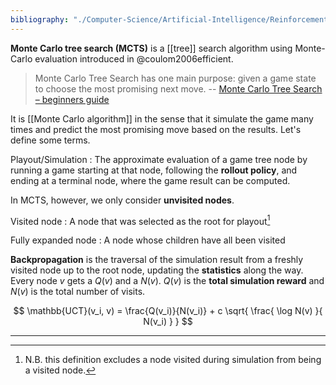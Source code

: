 ```yaml
---
bibliography: "./Computer-Science/Artificial-Intelligence/Reinforcement-Learning/papers.bib"
---
```



**Monte Carlo tree search (MCTS)** is a [[tree]] search algorithm using Monte-Carlo evaluation introduced in @coulom2006efficient.

> Monte Carlo Tree Search has one main purpose: given a game state to choose the most promising next move. -- [Monte Carlo Tree Search – beginners guide](https://int8.io/monte-carlo-tree-search-beginners-guide)

It is [[Monte Carlo algorithm]] in the sense that it simulate the game many times and predict the most promising move based on the results. Let's define some terms.

Playout/Simulation
: The approximate evaluation of a game tree node by running a game starting at that node, following the **rollout policy**, and ending at a terminal node, where the game result can be computed.

In MCTS, however, we only consider **unvisited nodes**. 

Visited node
: A node that was selected as the root for playout[^caveat]

[^caveat]: N.B. this definition excludes a node visited during simulation from being a visited node.

Fully expanded node
: A node whose children have all been visited

**Backpropagation** is the traversal of the simulation result from a freshly visited node up to the root node, updating the **statistics** along the way. Every node $v$ gets a $Q(v)$ and a $N(v)$. $Q(v)$ is the **total simulation reward** and $N(v)$ is the total number of visits.


$$
\mathbb{UCT}(v_i, v) = \frac{Q(v_i)}{N(v_i)} + c \sqrt{ \frac{ \log N(v) }{ N(v_i) } }
$$

---